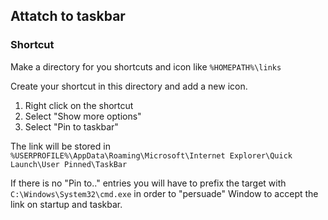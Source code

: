 ## Attatch to taskbar


### Shortcut

Make a directory for you shortcuts and icon like `%HOMEPATH%\links`

Create your shortcut in this directory and add a new icon.

1. Right click on the shortcut
2. Select "Show more options"
3. Select "Pin to taskbar"

The link will be stored in `%USERPROFILE%\AppData\Roaming\Microsoft\Internet Explorer\Quick Launch\User Pinned\TaskBar`

If there is no "Pin to.." entries you will have to prefix the target with
`C:\Windows\System32\cmd.exe` in order to "persuade" Window to accept the link on startup and taskbar.  
